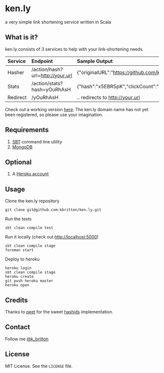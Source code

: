 ken.ly
======

a very simple link shortening service written in Scala

## What is it?

ken.ly consists of 3 services to help with your link-shortening needs.

| Service  | Endpoint                         | Sample Output                                                          |
|:---------|:---------------------------------|:-----------------------------------------------------------------------|
| Hasher   | /action/hash?url=http://your.url | {"originalURL":"https://github.com/kbritton/ken.ly","hash":"x5EBR5pK"} |
| Stats    | /action/stats?hash=yOuRhAsH      | {"hash":"x5EBR5pK","clickCount":"0"}                                   |
| Redirect | /yOuRhAsH                        | .. redirects to http://your.url                                        |

Check out a working version [here](http://powerful-brook-3153.herokuapp.com/actions/hash?url=https://github.com/kbritton/ken.ly).  The ken.ly domain name has not
yet been registered, so please use your imagination.

## Requirements

1. [SBT](http://www.scala-sbt.org/release/docs/Getting-Started/Setup.html) command line utility
2. [MongoDB](http://docs.mongodb.org/manual/installation/)

## Optional

1. A [Heroku account](https://api.heroku.com/signup/devcenter)

## Usage

Clone the ken.ly repository
```
git clone git@github.com:kbritton/ken.ly.git
```

Run the tests
```
sbt clean compile test
```

Run it locally (check out [http://localhost:5000](http://localhost:5000))
```
sbt clean compile stage
foreman start
```

Deploy to heroku
```
heroku login
sbt clean compile stage
heroku create
git push heroku master
heroku open
```

## Credits

Thanks to [peet](https://github.com/peet) for the sweet [hashids](https://github.com/peet/hashids.java) implementation.

## Contact

Follow me [@k_britton](http://twitter.com/k_britton)

## License

MIT License. See the `LICENSE` file.